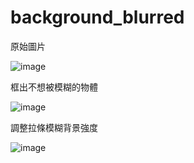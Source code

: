 # background_blurred

原始圖片

![image](https://user-images.githubusercontent.com/81505859/225932304-2041ed7b-0dc8-469f-ad9e-1b0f57a68bed.png)

框出不想被模糊的物體

![image](https://user-images.githubusercontent.com/81505859/225932742-52145dd8-1271-46a8-b132-1c67e00be0e5.png)

調整拉條模糊背景強度

![image](https://user-images.githubusercontent.com/81505859/225933230-c26da8bb-39f6-4394-bcd5-718d708d711f.png)
